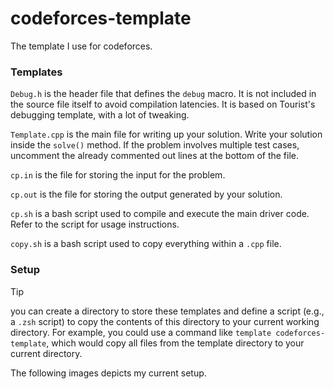 # codeforces-template
The template I use for codeforces. 

### Templates

`Debug.h` is the header file that defines the `debug` macro. It is not included in the source file itself to avoid compilation latencies. It is based on Tourist's debugging template, with a lot of tweaking.

`Template.cpp` is the main file for writing up your solution. Write your solution inside the `solve()` method. If the problem involves multiple test cases, uncomment the already commented out lines at the bottom of the file.

`cp.in` is the file for storing the input for the problem.

`cp.out` is the file for storing the output generated by your solution.

`cp.sh` is a bash script used to compile and execute the main driver code. Refer to the script for usage instructions.

`copy.sh` is a bash script used to copy everything within a `.cpp` file.


### Setup
> [!TIP]
> you can create a directory to store these templates and define a script (e.g., a `.zsh` script) to copy the contents of this directory to your current working directory. For example, you could use a command like `template codeforces-template`, which would copy all files from the template directory to your current directory.

The following images depicts my current setup.


